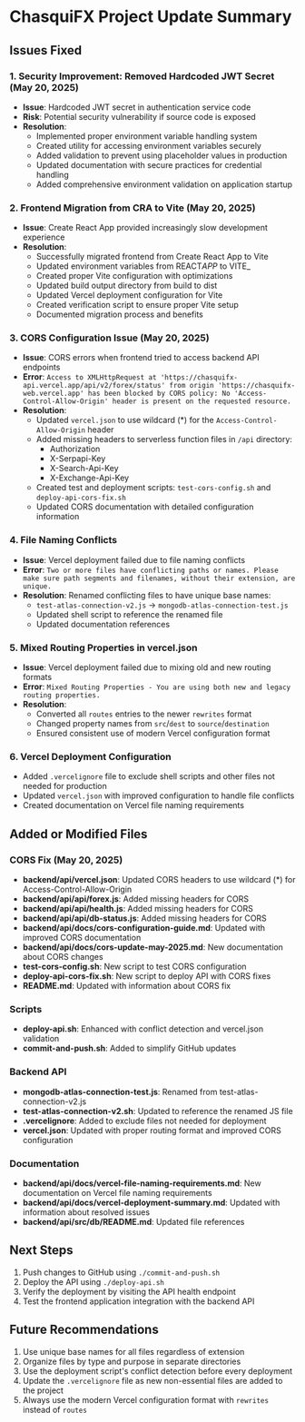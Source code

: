 # ChasquiFX Project Update Summary

## Issues Fixed

### 1. Security Improvement: Removed Hardcoded JWT Secret (May 20, 2025)

- **Issue**: Hardcoded JWT secret in authentication service code
- **Risk**: Potential security vulnerability if source code is exposed
- **Resolution**:
  - Implemented proper environment variable handling system
  - Created utility for accessing environment variables securely
  - Added validation to prevent using placeholder values in production
  - Updated documentation with secure practices for credential handling
  - Added comprehensive environment validation on application startup

### 2. Frontend Migration from CRA to Vite (May 20, 2025)

- **Issue**: Create React App provided increasingly slow development experience
- **Resolution**:
  - Successfully migrated frontend from Create React App to Vite
  - Updated environment variables from REACT*APP* to VITE\_
  - Created proper Vite configuration with optimizations
  - Updated build output directory from build to dist
  - Updated Vercel deployment configuration for Vite
  - Created verification script to ensure proper Vite setup
  - Documented migration process and benefits

### 3. CORS Configuration Issue (May 20, 2025)

- **Issue**: CORS errors when frontend tried to access backend API endpoints
- **Error**: `Access to XMLHttpRequest at 'https://chasquifx-api.vercel.app/api/v2/forex/status' from origin 'https://chasquifx-web.vercel.app' has been blocked by CORS policy: No 'Access-Control-Allow-Origin' header is present on the requested resource.`
- **Resolution**:
  - Updated `vercel.json` to use wildcard (\*) for the `Access-Control-Allow-Origin` header
  - Added missing headers to serverless function files in `/api` directory:
    - Authorization
    - X-Serpapi-Key
    - X-Search-Api-Key
    - X-Exchange-Api-Key
  - Created test and deployment scripts: `test-cors-config.sh` and `deploy-api-cors-fix.sh`
  - Updated CORS documentation with detailed configuration information

### 4. File Naming Conflicts

- **Issue**: Vercel deployment failed due to file naming conflicts
- **Error**: `Two or more files have conflicting paths or names. Please make sure path segments and filenames, without their extension, are unique.`
- **Resolution**: Renamed conflicting files to have unique base names:
  - `test-atlas-connection-v2.js` → `mongodb-atlas-connection-test.js`
  - Updated shell script to reference the renamed file
  - Updated documentation references

### 5. Mixed Routing Properties in vercel.json

- **Issue**: Vercel deployment failed due to mixing old and new routing formats
- **Error**: `Mixed Routing Properties - You are using both new and legacy routing properties.`
- **Resolution**:
  - Converted all `routes` entries to the newer `rewrites` format
  - Changed property names from `src`/`dest` to `source`/`destination`
  - Ensured consistent use of modern Vercel configuration format

### 6. Vercel Deployment Configuration

- Added `.vercelignore` file to exclude shell scripts and other files not needed for production
- Updated `vercel.json` with improved configuration to handle file conflicts
- Created documentation on Vercel file naming requirements

## Added or Modified Files

### CORS Fix (May 20, 2025)

- **backend/api/vercel.json**: Updated CORS headers to use wildcard (\*) for Access-Control-Allow-Origin
- **backend/api/api/forex.js**: Added missing headers for CORS
- **backend/api/api/health.js**: Added missing headers for CORS
- **backend/api/api/db-status.js**: Added missing headers for CORS
- **backend/api/docs/cors-configuration-guide.md**: Updated with improved CORS documentation
- **backend/api/docs/cors-update-may-2025.md**: New documentation about CORS changes
- **test-cors-config.sh**: New script to test CORS configuration
- **deploy-api-cors-fix.sh**: New script to deploy API with CORS fixes
- **README.md**: Updated with information about CORS fix

### Scripts

- **deploy-api.sh**: Enhanced with conflict detection and vercel.json validation
- **commit-and-push.sh**: Added to simplify GitHub updates

### Backend API

- **mongodb-atlas-connection-test.js**: Renamed from test-atlas-connection-v2.js
- **test-atlas-connection-v2.sh**: Updated to reference the renamed JS file
- **.vercelignore**: Added to exclude files not needed for deployment
- **vercel.json**: Updated with proper routing format and improved CORS configuration

### Documentation

- **backend/api/docs/vercel-file-naming-requirements.md**: New documentation on Vercel file naming requirements
- **backend/api/docs/vercel-deployment-summary.md**: Updated with information about resolved issues
- **backend/api/src/db/README.md**: Updated file references

## Next Steps

1. Push changes to GitHub using `./commit-and-push.sh`
2. Deploy the API using `./deploy-api.sh`
3. Verify the deployment by visiting the API health endpoint
4. Test the frontend application integration with the backend API

## Future Recommendations

1. Use unique base names for all files regardless of extension
2. Organize files by type and purpose in separate directories
3. Use the deployment script's conflict detection before every deployment
4. Update the `.vercelignore` file as new non-essential files are added to the project
5. Always use the modern Vercel configuration format with `rewrites` instead of `routes`

